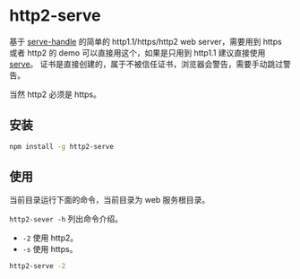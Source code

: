 # http2-serve

基于 [serve-handle](https://github.com/zeit/serve-handler) 的简单的 http1.1/https/http2 web server，需要用到 https 或者 http2 的 demo 可以直接用这个，如果是只用到 http1.1 建议直接使用 [serve](https://github.com/zeit/serve)。
证书是直接创建的，属于不被信任证书，浏览器会警告，需要手动跳过警告。

当然 http2 必须是 https。

## 安装

```sh
npm install -g http2-serve
```

## 使用

当前目录运行下面的命令，当前目录为 web 服务根目录。

`http2-sever -h` 列出命令介绍。

- `-2`
  使用 http2。
- `-s`
  使用 https。

```sh
http2-serve -2
```
